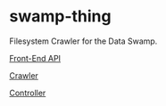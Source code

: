 # swamp-thing
Filesystem Crawler for the Data Swamp.

[Front-End API](api/README.md)

[Crawler](crawler/README.md)

[Controller](controller/README.md)
